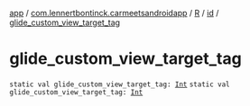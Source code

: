 [app](../../../index.md) / [com.lennertbontinck.carmeetsandroidapp](../../index.md) / [R](../index.md) / [id](index.md) / [glide_custom_view_target_tag](./glide_custom_view_target_tag.md)

# glide_custom_view_target_tag

`static val glide_custom_view_target_tag: `[`Int`](https://kotlinlang.org/api/latest/jvm/stdlib/kotlin/-int/index.html)
`static val glide_custom_view_target_tag: `[`Int`](https://kotlinlang.org/api/latest/jvm/stdlib/kotlin/-int/index.html)